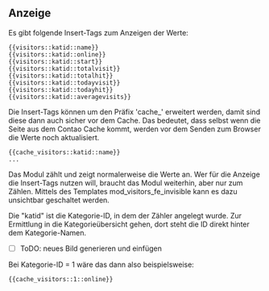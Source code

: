 ## Anzeige

Es gibt folgende Insert-Tags zum Anzeigen der Werte:

    {{visitors::katid::name}}
    {{visitors::katid::online}}
    {{visitors::katid::start}}
    {{visitors::katid::totalvisit}}
    {{visitors::katid::totalhit}}
    {{visitors::katid::todayvisit}}
    {{visitors::katid::todayhit}}
    {{visitors::katid::averagevisits}}

Die Insert-Tags können um den Präfix 'cache_' erweitert werden, damit sind diese dann auch  sicher vor dem Cache. Das bedeutet, dass selbst wenn die Seite aus dem Contao Cache kommt, werden vor dem Senden zum Browser die Werte noch aktualisiert.

    {{cache_visitors::katid::name}}
    ...

Das Modul zählt und zeigt normalerweise die Werte an. Wer für die Anzeige die Insert-Tags nutzen will, braucht das Modul weiterhin, aber nur zum Zählen. Mittels des Templates mod_visitors_fe_invisible kann es dazu unsichtbar geschaltet werden.

Die "katid" ist die Kategorie-ID, in dem der Zähler angelegt wurde. Zur Ermittlung in die Kategorieübersicht gehen, dort steht die ID direkt hinter dem Kategorie-Namen.

- [ ] ToDO: neues Bild generieren und einfügen

Bei Kategorie-ID = 1 wäre das dann also beispielsweise:

    {{cache_visitors::1::online}}

